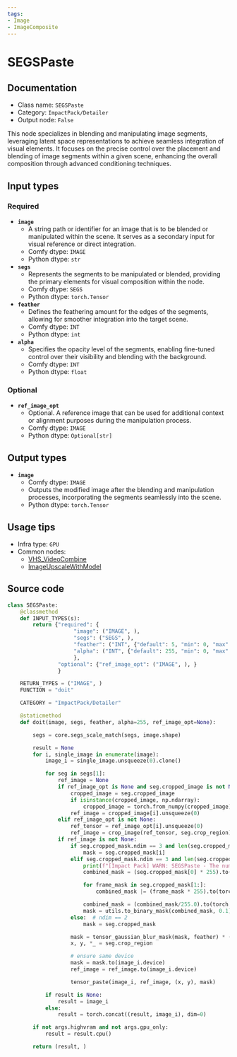 ```yaml
---
tags:
- Image
- ImageComposite
---
```


# SEGSPaste
## Documentation
- Class name: `SEGSPaste`
- Category: `ImpactPack/Detailer`
- Output node: `False`

This node specializes in blending and manipulating image segments, leveraging latent space representations to achieve seamless integration of visual elements. It focuses on the precise control over the placement and blending of image segments within a given scene, enhancing the overall composition through advanced conditioning techniques.
## Input types
### Required
- **`image`**
    - A string path or identifier for an image that is to be blended or manipulated within the scene. It serves as a secondary input for visual reference or direct integration.
    - Comfy dtype: `IMAGE`
    - Python dtype: `str`
- **`segs`**
    - Represents the segments to be manipulated or blended, providing the primary elements for visual composition within the node.
    - Comfy dtype: `SEGS`
    - Python dtype: `torch.Tensor`
- **`feather`**
    - Defines the feathering amount for the edges of the segments, allowing for smoother integration into the target scene.
    - Comfy dtype: `INT`
    - Python dtype: `int`
- **`alpha`**
    - Specifies the opacity level of the segments, enabling fine-tuned control over their visibility and blending with the background.
    - Comfy dtype: `INT`
    - Python dtype: `float`
### Optional
- **`ref_image_opt`**
    - Optional. A reference image that can be used for additional context or alignment purposes during the manipulation process.
    - Comfy dtype: `IMAGE`
    - Python dtype: `Optional[str]`
## Output types
- **`image`**
    - Comfy dtype: `IMAGE`
    - Outputs the modified image after the blending and manipulation processes, incorporating the segments seamlessly into the scene.
    - Python dtype: `torch.Tensor`
## Usage tips
- Infra type: `GPU`
- Common nodes:
    - [VHS_VideoCombine](../../ComfyUI-VideoHelperSuite/Nodes/VHS_VideoCombine.md)
    - [ImageUpscaleWithModel](../../Comfy/Nodes/ImageUpscaleWithModel.md)



## Source code
```python
class SEGSPaste:
    @classmethod
    def INPUT_TYPES(s):
        return {"required": {
                     "image": ("IMAGE", ),
                     "segs": ("SEGS", ),
                     "feather": ("INT", {"default": 5, "min": 0, "max": 100, "step": 1}),
                     "alpha": ("INT", {"default": 255, "min": 0, "max": 255, "step": 1}),
                     },
                "optional": {"ref_image_opt": ("IMAGE", ), }
                }

    RETURN_TYPES = ("IMAGE", )
    FUNCTION = "doit"

    CATEGORY = "ImpactPack/Detailer"

    @staticmethod
    def doit(image, segs, feather, alpha=255, ref_image_opt=None):

        segs = core.segs_scale_match(segs, image.shape)

        result = None
        for i, single_image in enumerate(image):
            image_i = single_image.unsqueeze(0).clone()

            for seg in segs[1]:
                ref_image = None
                if ref_image_opt is None and seg.cropped_image is not None:
                    cropped_image = seg.cropped_image
                    if isinstance(cropped_image, np.ndarray):
                        cropped_image = torch.from_numpy(cropped_image)
                    ref_image = cropped_image[i].unsqueeze(0)
                elif ref_image_opt is not None:
                    ref_tensor = ref_image_opt[i].unsqueeze(0)
                    ref_image = crop_image(ref_tensor, seg.crop_region)
                if ref_image is not None:
                    if seg.cropped_mask.ndim == 3 and len(seg.cropped_mask) == len(image):
                        mask = seg.cropped_mask[i]
                    elif seg.cropped_mask.ndim == 3 and len(seg.cropped_mask) > 1:
                        print(f"[Impact Pack] WARN: SEGSPaste - The number of the mask batch({len(seg.cropped_mask)}) and the image batch({len(image)}) are different. Combine the mask frames and apply.")
                        combined_mask = (seg.cropped_mask[0] * 255).to(torch.uint8)

                        for frame_mask in seg.cropped_mask[1:]:
                            combined_mask |= (frame_mask * 255).to(torch.uint8)

                        combined_mask = (combined_mask/255.0).to(torch.float32)
                        mask = utils.to_binary_mask(combined_mask, 0.1)
                    else:  # ndim == 2
                        mask = seg.cropped_mask

                    mask = tensor_gaussian_blur_mask(mask, feather) * (alpha/255)
                    x, y, *_ = seg.crop_region

                    # ensure same device
                    mask = mask.to(image_i.device)
                    ref_image = ref_image.to(image_i.device)

                    tensor_paste(image_i, ref_image, (x, y), mask)

            if result is None:
                result = image_i
            else:
                result = torch.concat((result, image_i), dim=0)

        if not args.highvram and not args.gpu_only:
            result = result.cpu()

        return (result, )

```
